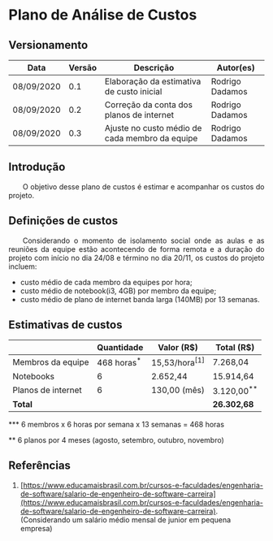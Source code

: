# Plano de Análise de Custos

## Versionamento

| Data | Versão | Descrição | Autor(es) |
|----| ---- | ------- | ------- |
| 08/09/2020 | 0.1 | Elaboração da estimativa de custo inicial | Rodrigo Dadamos |
| 08/09/2020 | 0.2 | Correção da conta dos planos de internet | Rodrigo Dadamos |
| 08/09/2020 | 0.3 | Ajuste no custo médio de cada membro da equipe | Rodrigo Dadamos |

## Introdução

<p align="justify">&emsp;&emsp;O objetivo desse plano de custos é estimar e acompanhar os custos do projeto.</p>

## Definições de custos

<p align="justify">&emsp;&emsp;Considerando o momento de isolamento social onde as aulas e as reuniões da equipe estão acontecendo de forma remota e a duração do projeto com início no dia 24/08 e término no dia 20/11, os custos do projeto incluem:</p>

* custo médio de cada membro da equipes por hora;
* custo médio de notebook(i3, 4GB) por membro da equipe;
* custo médio de plano de internet banda larga (140MB) por 13 semanas.

## Estimativas de custos

| &nbsp; | Quantidade | Valor (R$) | Total (R$) |
| --- | --- | --- | --- |
| Membros da equipe | 468 horas<sup>*</sup> | 15,53/hora<sup>[1]</sup> | 7.268,04 |
| Notebooks | 6 | 2.652,44 | 15.914,64 |
| Planos de internet | 6 | 130,00 (mês) | 3.120,00<sup>**</sup> |
| **Total** | &nbsp;| &nbsp; | **26.302,68** |

*** 6 membros x 6 horas por semana x 13 semanas = 468 horas

** 6 planos por 4 meses (agosto, setembro, outubro, novembro)

## Referências

1. [https://www.educamaisbrasil.com.br/cursos-e-faculdades/engenharia-de-software/salario-de-engenheiro-de-software-carreira](https://www.educamaisbrasil.com.br/cursos-e-faculdades/engenharia-de-software/salario-de-engenheiro-de-software-carreira).
(Considerando um salário médio mensal de junior em pequena empresa)
